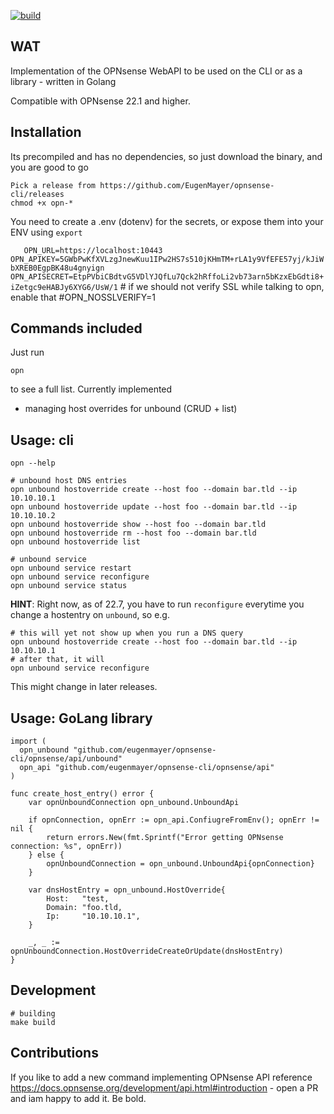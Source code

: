[![build](https://github.com/EugenMayer/opnsense-cli/actions/workflows/build.yml/badge.svg)](https://github.com/EugenMayer/opnsense-cli/actions/workflows/build.yml)

## WAT

Implementation of the OPNsense WebAPI to be used on the CLI or as a library - written in Golang

Compatible with OPNsense 22.1 and higher.

## Installation

Its precompiled and has no dependencies, so just download the binary, and you are good to go

    Pick a release from https://github.com/EugenMayer/opnsense-cli/releases
    chmod +x opn-*

You need to create a .env (dotenv) for the secrets, or expose them into your ENV using `export`

`   OPN_URL=https://localhost:10443
    OPN_APIKEY=5GWbPwKfXVLzgJnewKuu1IPw2HS7s510jKHmTM+rLA1y9VfEFE57yj/kJiWbXREB0EgpBK48u4gnyign
    OPN_APISECRET=EtpPVbiCBdtvG5VDlYJQfLu7Qck2hRffoLi2vb73arn5bKzxEbGdti8+iZetgc9eHABJy6XYG6/UsW/1`
    # if we should not verify SSL while talking to opn, enable that
    #OPN_NOSSLVERIFY=1

## Commands included

Just run 

    opn 

to see a full list. Currently implemented

- managing host overrides for unbound (CRUD + list)


## Usage: cli

    opn --help

    # unbound host DNS entries
    opn unbound hostoverride create --host foo --domain bar.tld --ip 10.10.10.1
    opn unbound hostoverride update --host foo --domain bar.tld --ip 10.10.10.2
    opn unbound hostoverride show --host foo --domain bar.tld
    opn unbound hostoverride rm --host foo --domain bar.tld
    opn unbound hostoverride list

    # unbound service
    opn unbound service restart
    opn unbound service reconfigure
    opn unbound service status

**HINT**: Right now, as of 22.7, you have to run `reconfigure` everytime you change a hostentry on `unbound`, so e.g.

    # this will yet not show up when you run a DNS query
    opn unbound hostoverride create --host foo --domain bar.tld --ip 10.10.10.1
    # after that, it will
    opn unbound service reconfigure

This might change in later releases.

## Usage: GoLang library

    import (
      opn_unbound "github.com/eugenmayer/opnsense-cli/opnsense/api/unbound"
      opn_api "github.com/eugenmayer/opnsense-cli/opnsense/api"
    )
     
    func create_host_entry() error {
        var opnUnboundConnection opn_unbound.UnboundApi

        if opnConnection, opnErr := opn_api.ConfiugreFromEnv(); opnErr != nil {
            return errors.New(fmt.Sprintf("Error getting OPNsense connection: %s", opnErr))
        } else {
            opnUnboundConnection = opn_unbound.UnboundApi{opnConnection}
        }
    
        var dnsHostEntry = opn_unbound.HostOverride{
            Host:   "test,
            Domain: "foo.tld,
            Ip:     "10.10.10.1",
        }
        
        _, _ := opnUnboundConnection.HostOverrideCreateOrUpdate(dnsHostEntry)
    }

## Development

    # building
    make build

## Contributions

If you like to add a new command implementing OPNsense API reference https://docs.opnsense.org/development/api.html#introduction - open a PR and iam happy to add it. Be bold. 
